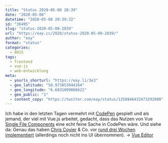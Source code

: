 ```yaml
---
title: "Status 2020-05-08 20:39"
date: "2020-05-08"
datetime: "2020-05-08 20:39:32"
id: "36495"
slug: "status-2020-05-08-2039"
url: "https://eay.cc/2020/status-2020-05-08-2039/"
author: "eay"
format: "status"
categories:
  - 0815
tags:
  - frontend
  - vue-js
  - web-entwicklung
meta:
  - yourls_shorturl: "https://eay.li/3e3"
  - geo_latitude: "50.973853044164"
  - geo_longitude: "6.6831099086622"
  - geo_public: "1"
  - content_copy: "https://twitter.com/eay/status/1258846432473292800"
---
```


Ich habe in den letzten Tagen vermehrt mit [CodePen](https://codepen.io/) gespielt und als jemand, der viel mit Vue.js arbeitet, gedacht, dass das Nutzen von Vue [Single File Components](https://vuejs.org/v2/guide/single-file-components.html) eine echt feine Sache in CodePen wäre. Und siehe da: Genau das haben [Chris Coyier](https://chriscoyier.net/) & Co. vor [rund drei Wochen implementiert](https://blog.codepen.io/2020/04/14/a-custom-editor-just-for-vue-single-file-components-vue-files/) (allerdings noch nicht ins UI übernommen). → [Vue Editor](https://codepen.io/pen/editor/vue)

